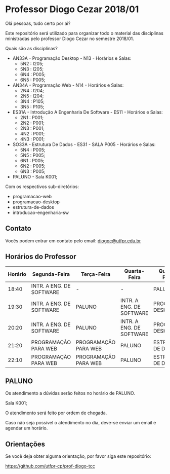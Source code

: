 # Professor Diogo Cezar 2018/01

Olá pessoas, tudo certo por ai?

Este repositório será utilizado para organizar todo o material das disciplinas ministradas pelo professor Diogo Cezar no semestre 2018/01.

Quais são as disciplinas?

* AN33A - Programação Desktop - N13 - Horários e Salas:
    * 5N2 : I205;
    * 5N3 : I205;
    * 6N4 : P005;
    * 6N5 : P005;
* AN34A - Programação Web - N14 - Horários e Salas:
    * 2N4 : I204;
    * 2N5 : I204;
    * 3N4 : P105;
    * 3N5 : P105;
* ES31A - Introdução A Engenharia De Software - ES11 - Horários e Salas:
    * 2N1 : P001;
    * 2N2 : P001;
    * 2N3 : P001;
    * 4N2 : P001;
    * 4N3 : P001;
* SO33A - Estrutura De Dados - ES31 - SALA P005 - Horários e Salas:
    * 5N4 : P005;
    * 5N5 : P005;
    * 6N1 : P005;
    * 6N2 : P005;
    * 6N3 : P005;
* PALUNO - Sala K001;

Com os respectivos sub-diretórios:

* programacao-web
* programacao-desktop
* estrutura-de-dados
* introducao-engenharia-sw

## Contato

Vocês podem entrar em contato pelo email: diogoc@utfpr.edu.br

## Horários do Professor

| Horário | Segunda-Feira            | Terça-Feira          | Quarta-Feira             | Quinta-Feira       | Sexta-Feira        |
|---------|--------------------------|----------------------|--------------------------|--------------------|--------------------|
| 18:40   | INTR. A ENG. DE SOFTWARE | -                    | -                        | PALUNO             | ESTRUTURA DE DADOS |
| 19:30   | INTR. A ENG. DE SOFTWARE | PALUNO               | INTR. A ENG. DE SOFTWARE | PROG. DESKTOP      | ESTRUTURA DE DADOS |
| 20:20   | INTR. A ENG. DE SOFTWARE | PALUNO               | INTR. A ENG. DE SOFTWARE | PROG. DESKTOP      | ESTRUTURA DE DADOS |
| 21:20   | PROGRAMAÇÃO PARA WEB     | PROGRAMAÇÃO PARA WEB | PALUNO                   | ESTRUTURA DE DADOS | PROG. DESKTOP      |
| 22:10   | PROGRAMAÇÃO PARA WEB     | PROGRAMAÇÃO PARA WEB | PALUNO                   | ESTRUTURA DE DADOS | PROG. DESKTOP      |

## PALUNO

Os atendimento a dúvidas serão feitos no horário de PALUNO.

Sala K001;

O atendimento será feito por ordem de chegada.

Caso não seja possível o atendimento no dia, deve-se enviar um email e agendar um horário.

## Orientações

Se você deja obter alguma orientação, por favor siga este repositório:

https://github.com/utfpr-cp/prof-diogo-tcc
